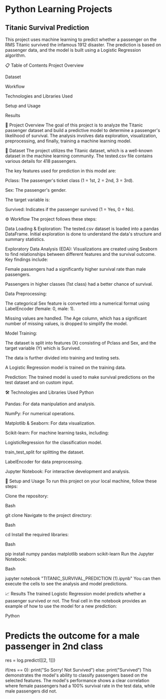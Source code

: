 ﻿# Python Learning Projects 


## Titanic Survival Prediction

This project uses machine learning to predict whether a passenger on the RMS Titanic survived the infamous 1912 disaster. The prediction is based on passenger data, and the model is built using a Logistic Regression algorithm.

📋 Table of Contents
Project Overview

Dataset

Workflow

Technologies and Libraries Used

Setup and Usage

Results

🔭 Project Overview
The goal of this project is to analyze the Titanic passenger dataset and build a predictive model to determine a passenger's likelihood of survival. The analysis involves data exploration, visualization, preprocessing, and finally, training a machine learning model.

💾 Dataset
The project utilizes the Titanic dataset, which is a well-known dataset in the machine learning community. The tested.csv file contains various details for 418 passengers.

The key features used for prediction in this model are:

Pclass: The passenger's ticket class (1 = 1st, 2 = 2nd, 3 = 3rd).

Sex: The passenger's gender.

The target variable is:

Survived: Indicates if the passenger survived (1 = Yes, 0 = No).

⚙️ Workflow
The project follows these steps:

Data Loading & Exploration: The tested.csv dataset is loaded into a pandas DataFrame. Initial exploration is done to understand the data's structure and summary statistics.

Exploratory Data Analysis (EDA): Visualizations are created using Seaborn to find relationships between different features and the survival outcome. Key findings include:

Female passengers had a significantly higher survival rate than male passengers.

Passengers in higher classes (1st class) had a better chance of survival.

Data Preprocessing:

The categorical Sex feature is converted into a numerical format using LabelEncoder (female: 0, male: 1).

Missing values are handled. The Age column, which has a significant number of missing values, is dropped to simplify the model.

Model Training:

The dataset is split into features (X) consisting of Pclass and Sex, and the target variable (Y) which is Survived.

The data is further divided into training and testing sets.

A Logistic Regression model is trained on the training data.

Prediction: The trained model is used to make survival predictions on the test dataset and on custom input.

🛠️ Technologies and Libraries Used
Python

Pandas: For data manipulation and analysis.

NumPy: For numerical operations.

Matplotlib & Seaborn: For data visualization.

Scikit-learn: For machine learning tasks, including:

LogisticRegression for the classification model.

train_test_split for splitting the dataset.

LabelEncoder for data preprocessing.

Jupyter Notebook: For interactive development and analysis.

🚀 Setup and Usage
To run this project on your local machine, follow these steps:

Clone the repository:

Bash

git clone <your-repository-url>
Navigate to the project directory:

Bash

cd <project-directory>
Install the required libraries:

Bash

pip install numpy pandas matplotlib seaborn scikit-learn
Run the Jupyter Notebook:

Bash

jupyter notebook "TITANIC_SURVIVAL_PREDICTION (1).ipynb"
You can then execute the cells to see the analysis and model predictions.

📈 Results
The trained Logistic Regression model predicts whether a passenger survived or not. The final cell in the notebook provides an example of how to use the model for a new prediction:

Python

# Predicts the outcome for a male passenger in 2nd class
res = log.predict([[2, 1]])

if(res == 0):
  print("So Sorry! Not Survived")
else:
  print("Survived")
This demonstrates the model's ability to classify passengers based on the selected features. The model's performance shows a clear correlation where female passengers had a 100% survival rate in the test data, while male passengers did not.


